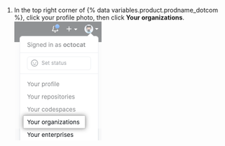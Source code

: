 1. In the top right corner of {% data variables.product.prodname_dotcom %}, click your profile photo, then click **Your organizations**.
  ![Your organizations in the profile menu](/assets/images/help/profile/your-organizations.png)
